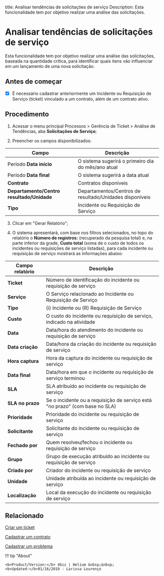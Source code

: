 title: Analisar tendências de solicitações de serviço
Description: Esta funcionalidade tem por objetivo realizar uma análise das solicitações.
# Analisar tendências de solicitações de serviço

Esta funcionalidade tem por objetivo realizar uma análise das solicitações, baseada na quantidade crítica, para identificar quais itens vão influenciar em um lançamento de uma nova solicitação.

## Antes de começar

- [x] É necessário cadastrar anteriormente um Incidente ou Requisição de Serviço (ticket) vinculado a um contrato, além de um contrato ativo.

Procedimento
------------

1.  Acessar o menu principal Processos \> Gerência de Ticket \>
    Análise de Tendências, aba **Solicitações de Serviço**;

2.  Preencher os campos disponibilizados:

| Campo                                     | Descrição                                                       |
|-------------------------------------------|-----------------------------------------------------------------|
| Período **Data início**                   | O sistema sugerirá o primeiro dia do mês/ano atual              |
| Período **Data final**                    | O sistema sugerirá a data atual                                 |
| **Contrato**                              | Contratos disponíveis                                           |
| **Departamento/Centro resultado/Unidade** | Departamentos/Centros de resultado/Unidades disponíveis         |
| **Tipo**                                  | Incidente ou Requisição de Serviço                              |

3.  Clicar em "Gerar Relatório";

4.  O sistema apresentará, com base nos filtros selecionados, no topo do relatório o **Número de registros:** (recuperado da pesquisa total) e, na parte inferior da grade, **Custo total** (soma de o custo de todos os incidentes ou requisições de serviço listadas), para cada incidente ou requisição de serviço mostrará as informações abaixo: 

| Campo relatório  | Descrição                                                                   |
|------------------|-----------------------------------------------------------------------------|
| **Ticket**       | Número de identificação do incidente ou requisição de serviço               |
| **Serviço**      | O Serviço relacionado ao Incidente ou Requisição de Serviço                 |
| **Tipo**         | (i) Incidente ou (R) Requisição de Serviço                                  |
| **Custo**        | O custo do incidente ou requisição de serviço, indicado na atividade        |
| **Data**         | Data/hora do atendimento do incidente ou requisição de serviço              |
| **Data criação** | Data/hora da criação do incidente ou requisição de serviço                  |
| **Hora captura** | Hora da captura do incidente ou requisição de serviço                       |
| **Data final**   | Data/hora em que o incidente ou requisição de serviço terminou              |
| **SLA**          | SLA atribuído ao incidente ou requisição de serviço                         |
| **SLA no prazo** | Se o incidente ou a requisição de serviço está "no prazo" (com base no SLA) |
| **Prioridade**   | Prioridade do incidente ou requisição de serviço                            |
| **Solicitante**  | Solicitante do incidente ou requisição de serviço                           |
| **Fechado por**  | Quem resolveu/fechou o incidente ou requisição de serviço                   |
| **Grupo**        | Grupo de execução atribuído ao incidente ou requisição de serviço           |
| **Criado por**   | Criador do incidente ou requisição de serviço                               |
| **Unidade**      | Unidade atribuída ao incidente ou requisição de serviço                     |
| **Localização**  | Local da execução do incidente ou requisição de serviço                     |
 

Relacionado
-----------

[Criar um ticket](/pt-br/4biz-helium/processes/tickets/use/create-ticket.html)

[Cadastrar um contrato](/pt-br/4biz-helium/additional-features/contract-management/use/register-contract.html)

[Cadastrar um problema](/pt-br/4biz-helium/processes/problem/use/register-problem.html)

<!-- <i class='fa fa-youtube-play  fa-2x' style='color:#97ce17;vertical-align: middle;'> </i> [Video Library](https://www.youtube.com/playlist?list=PLB5qK2uzf2ROn4Xs6UdH84Ujzta2iJ6Ei)'
-->
!!! tip "About"

    <b>Product/Version:</b> 4biz | Helium &nbsp;&nbsp;
    <b>Updated:</b>01/16/2019 - Larissa Lourenço
